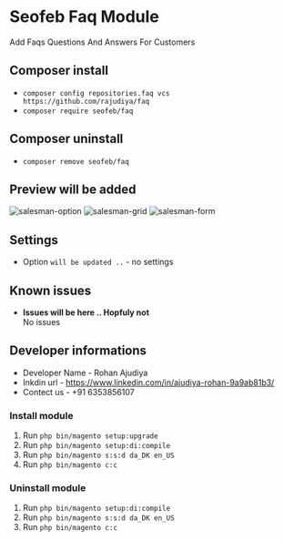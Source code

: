 # Seofeb Faq Module

Add Faqs Questions And Answers For Customers

## Composer install

- `composer config repositories.faq vcs https://github.com/rajudiya/faq`
- `composer require seofeb/faq`

## Composer uninstall

- `composer remove seofeb/faq`

## Preview will be added

![salesman-option](/readme-images/salesman-option.png "Salesman Option")
![salesman-grid](/readme-images/salesman-grid.png "Salesman Grid")
![salesman-form](/readme-images/salesman-form.png "Salesman Form")

## Settings

- Option `will be updated ..` - no settings

## Known issues

- **Issues will be here .. Hopfuly not**\
  No issues

## Developer informations
- Developer Name - Rohan Ajudiya
- Inkdin url     - https://www.linkedin.com/in/ajudiya-rohan-9a9ab81b3/
- Contect us     - +91 6353856107

### Install module
1. Run `php bin/magento setup:upgrade`
2. Run `php bin/magento setup:di:compile`
3. Run `php bin/magento s:s:d da_DK en_US`
4. Run `php bin/magento c:c`

### Uninstall module
1. Run `php bin/magento setup:di:compile`
2. Run `php bin/magento s:s:d da_DK en_US`
3. Run `php bin/magento c:c`

